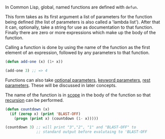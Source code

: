 In Common Lisp, global, named functions are defined with `defun`.

This form takes as its first argument a list of parameters for the
function being defined (the list of parameters is also called a
'lambda list'). After that it can, optionally, take a string for use
as documentation to that function. Finally there are zero or more
expressions which make up the body of the function.

Calling a function is done by using the name of the function as the
first element of an expression, followed by any parameters to that
function.

```lisp
(defun add-one (x) (1+ x))

(add-one 3) ;; => 4
```

Functions can also take [optional
parameters](../default-parameters/about.md), [keyword
parameters](../named-parameters/about.md), [rest
parameters](../rest-parameters/about.md). These will be discussed in
later concepts.

The name of the function is in [scope](../scope/about.md) in the body of
the function so that [recursion](../recursion/about.md) can be
performed.

```lisp
(defun countdown (x)
  (if (zerop x) (print 'BLAST-OFF)
    (progn (print x) (countdown (1- x)))))

(countdown 3) ;; will print "3","2", "1" and "BLAST-OFF" to
              ;; standard output before evalutaing to 'BLAST-OFF
```
